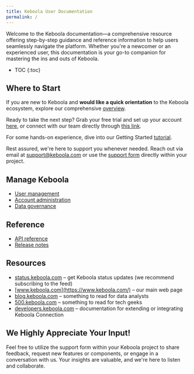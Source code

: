 ```yaml
---
title: Keboola User Documentation
permalink: /
---
```


Welcome to the Keboola documentation—a comprehensive resource offering step-by-step guidance and reference information to help users 
seamlessly navigate the platform. Whether you're a newcomer or an experienced user, this documentation is your go-to companion for mastering 
the ins and outs of Keboola.

* TOC
{:toc}

## Where to Start
If you are new to Keboola and **would like a quick orientation** to the Keboola ecosystem, explore our comprehensive [overview](/overview/). 

Ready to take the next step? Grab your free trial and set up your account [here](https://connection.north-europe.azure.keboola.com/wizard), 
or connect with our team directly through [this link](https://www.keboola.com/contact).

For some hands-on experience, dive into our Getting Started [tutorial](/tutorial/).

Rest assured, we're here to support you whenever needed. Reach out via email at [support@keboola.com](support@keboola.com) or use the [support form](https://help.keboola.com/management/support/) directly within your project.  

## Manage Keboola
- [User management](/management/#user-management)
- [Account administration](/management/account/)
- [Data governance](/management/account/)

## Reference
- [API reference](https://developers.keboola.com/overview/api/)
- [Release notes](https://changelog.keboola.com/) 

## Resources
- [status.keboola.com](http://status.keboola.com/) – get Keboola status updates (we recommend subscribing to the feed)
- [www.keboola.com](https://www.keboola.com/) – our main web page
- [blog.keboola.com](https://blog.keboola.com/) – something to read for data analysts
- [500.keboola.com](https://500.keboola.com/) – something to read for tech geeks
- [developers.keboola.com](https://developers.keboola.com) – documentation for extending or integrating Keboola Connection

## We Highly Appreciate Your Input!
Feel free to utilize the support form within your Keboola project to share feedback, request new features or components, 
or engage in a conversation with us. Your insights are valuable, and we're here to listen and collaborate.
